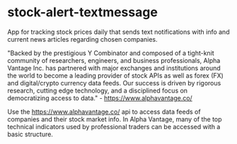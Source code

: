 # stock-alert-textmessage
App for tracking stock prices daily that sends text notifications with info and current news articles regarding chosen companies.

"Backed by the prestigious Y Combinator and composed of a tight-knit community of researchers, engineers,
and business professionals, Alpha Vantage Inc. has partnered with major exchanges and institutions around the world
to become a leading provider of stock APIs as well as forex (FX) and digital/crypto currency data feeds. 
Our success is driven by rigorous research, cutting edge technology,
and a disciplined focus on democratizing access to data."
                                                         - https://www.alphavantage.co/

Use the https://www.alphavantage.co/ api to access data feeds of companies and their stock market info.
In Alpha Vantage, many of the top technical indicators used by professional traders can be accessed with a basic structure.

